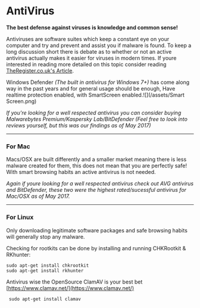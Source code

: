 # **AntiVirus**

**The best defense against viruses is knowledge and common sense!**

Antiviruses are software suites which keep a constant eye on your computer and try and prevent and assist you if malware is found. To keep a long discussion short there is debate as to whether or not an active antivirus actually makes it easier for viruses in modern times. If youre interested in reading more detailed on this topic consider reading [TheRegister.co.uk's Article](https://www.theregister.co.uk/2017/01/27/gag_free_ex_mozilla_dev_joins_antivirus_roasting_chorus_its_poison/).

Windows Defender _\(The built in antivirus for Windows 7+\)_ has come along way in the past years and for general usage should be enough, Have realtime protection enabled, with SmartScreen enabled.![](/assets/Smart Screen.png)

_If you're looking for a well respected antivirus you can consider buying Malwarebytes Premium/Kaspersky Lab/BitDefender \(Feel free to look into reviews yourself, but this was our findings as of May 2017\)_

---

### For Mac

Macs/OSX are built differently and a smaller market meaning there is less malware created for them, this does not mean that you are perfectly safe! With smart browsing habits an active antivirus is not needed.

_Again if youre looking for a well respected antivirus check out AVG antivirus and BitDefender, these two were the highest rated/sucessful antivirus for Mac/OSX as of May 2017._

---

### **For Linux**

Only downloading legitimate software packages and safe browsing habits will generally stop any malware.

Checking for rootkits can be done by installing and running CHKRootkit & RKhunter:

```
sudo apt-get install chkrootkit
sudo apt-get install rkhunter
```

Antivirus wise the OpenSource ClamAV is your best bet [https://www.clamav.net/](https://www.clamav.net/)

```
 sudo apt-get install clamav
```



